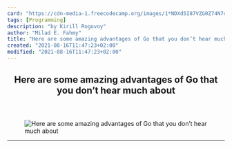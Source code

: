 ```yaml
---
card: "https://cdn-media-1.freecodecamp.org/images/1*NDXd5I87VZG0Z74N7dog0g.png"
tags: [Programming]
description: "by Kirill Rogovoy"
author: "Milad E. Fahmy"
title: "Here are some amazing advantages of Go that you don’t hear much about"
created: "2021-08-16T11:47:23+02:00"
modified: "2021-08-16T11:47:23+02:00"
---
```

<div class="site-wrapper">
<main id="site-main" class="site-main outer">
<div class="inner">
<article class="post-full post tag-programming tag-tech tag-technology tag-web-development tag-golang ">
<header class="post-full-header">
<h1 class="post-full-title">Here are some amazing advantages of Go that you don’t hear much about</h1>
</header>
<figure class="post-full-image">
<picture>
<source media="(max-width: 700px)" sizes="1px" srcset="data:image/gif;base64,R0lGODlhAQABAIAAAAAAAP///yH5BAEAAAAALAAAAAABAAEAAAIBRAA7 1w">
<source media="(min-width: 701px)" sizes="(max-width: 800px) 400px,
(max-width: 1170px) 700px,
1400px" srcset="https://cdn-media-1.freecodecamp.org/images/1*NDXd5I87VZG0Z74N7dog0g.png 300w,
https://cdn-media-1.freecodecamp.org/images/1*NDXd5I87VZG0Z74N7dog0g.png 600w,
https://cdn-media-1.freecodecamp.org/images/1*NDXd5I87VZG0Z74N7dog0g.png 1000w,
https://cdn-media-1.freecodecamp.org/images/1*NDXd5I87VZG0Z74N7dog0g.png 2000w">
<img onerror="this.style.display='none'" src="https://cdn-media-1.freecodecamp.org/images/1*NDXd5I87VZG0Z74N7dog0g.png" alt="Here are some amazing advantages of Go that you don’t hear much about">
</picture>
</figure>
<section class="post-full-content">
<div class="post-content medium-migrated-article">
</div>
<hr>
</section>
</article>
</div>
</main>
</div>
<!-- Google Tag Manager (noscript) -->
<!-- End Google Tag Manager (noscript) -->
